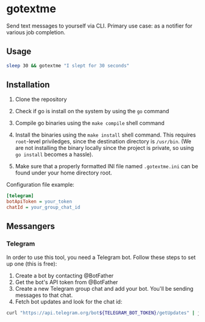 # gotextme

Send text messages to yourself via CLI. Primary use case: as a notifier for various job completion.

## Usage

```bash
sleep 30 && gotextme "I slept for 30 seconds"
```

## Installation

1. Clone the repository 
2. Check if go is install on the system by using the `go` command
3. Compile go binaries using the `make compile` shell command
4. Install the binaries using the `make install` shell command. This requires `root`-level priviledges, since the destination directory is `/usr/bin`. (We are not installing the binary locally since the project is private, so using `go install` becomes a hassle).

2. Make sure that a properly formatted INI file named `.gotextme.ini` can be found under your home directory root.

Configuration file example:

```ini
[telegram]
botApiToken = your_token
chatId = your_group_chat_id
```

## Messangers

### Telegram

In order to use this tool, you need a Telegram bot. Follow these steps to set up one (this is free):

1. Create a bot by contacting @BotFather 
2. Get the bot's API token from @BotFather
3. Create a new Telegram group chat and add your bot. You'll be sending messages to that chat.
4. Fetch bot updates and look for the chat id:
```bash
curl "https://api.telegram.org/bot${TELEGRAM_BOT_TOKEN}/getUpdates" | jq .result[0].my_chat_member.chat.id
```

